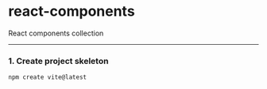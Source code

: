 # react-components
React components collection


<hr>


### 1. Create project skeleton
```
npm create vite@latest
```
